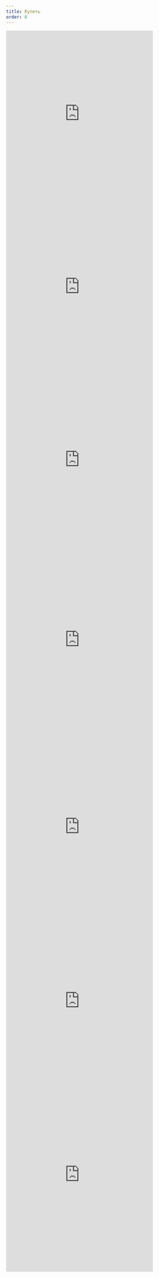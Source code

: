 ```yaml
---
title: Купить
order: 6
---
```

<iframe style="border: 0; width: 400px; height: 472px;" src="https://bandcamp.com/EmbeddedPlayer/album=1803360457/size=large/bgcol=ffffff/linkcol=0687f5/artwork=small/transparent=true/" seamless><a href="https://avinogradov.bandcamp.com/album/the-path-of-war">The Path of War by Andrey Vinogradov</a></iframe>

<iframe style="border: 0; width: 400px; height: 472px;" src="https://bandcamp.com/EmbeddedPlayer/album=257645561/size=large/bgcol=ffffff/linkcol=0687f5/artwork=small/transparent=true/" seamless><a href="https://avinogradov.bandcamp.com/album/breaking-rings">Breaking Rings by Andrey Vinogradov</a></iframe>

<iframe style=" width: 400px; height: 472px; border: 0;" src="https://bandcamp.com/EmbeddedPlayer/album=1289875766/size=large/bgcol=ffffff/linkcol=0687f5/artwork=small/transparent=true/" seamless><a href="http://avinogradov.bandcamp.com/album/distant-calls">Distant Calls by Andrey Vinogradov</a></iframe>

<iframe style=" width: 400px; height: 510px; border: 0;" src="https://bandcamp.com/EmbeddedPlayer/album=3071412449/size=large/bgcol=ffffff/linkcol=0687f5/artwork=small/transparent=true/" width="300" height="150" seamless=""><a href="http://avinogradov.bandcamp.com/album/music-for-hurdy-gurdy">Music For Hurdy-Gurdy by Andrey Vinogradov</a></iframe>

<iframe style=" width: 400px; height: 510px; border: 0;" src="https://bandcamp.com/EmbeddedPlayer/album=2096854548/size=large/bgcol=ffffff/linkcol=0687f5/artwork=small/transparent=true/" width="300" height="150" seamless=""><a href="http://avinogradov.bandcamp.com/album/aequilibrium">Aequilibrium by Andrey Vinogradov</a></iframe>

<iframe style=" width: 400px; height: 439px; border: 0;" src="https://bandcamp.com/EmbeddedPlayer/album=1698546473/size=large/bgcol=ffffff/linkcol=0687f5/artwork=small/transparent=true/" width="300" height="150" seamless=""><a href="http://avinogradov.bandcamp.com/album/russian-hurdy-gurdy-tunes">Russian Hurdy-Gurdy Tunes by Andrey Vinogradov</a></iframe>

<iframe style=" width: 400px; height: 510px; border: 0;" src="https://bandcamp.com/EmbeddedPlayer/album=2614424396/size=large/bgcol=ffffff/linkcol=0687f5/artwork=small/transparent=true/" width="300" height="150" seamless=""><a href="http://avinogradov.bandcamp.com/album/russian-strolling-beggars-tunes">Russian Strolling Beggars Tunes by Andrey Vinogradov</a></iframe>

